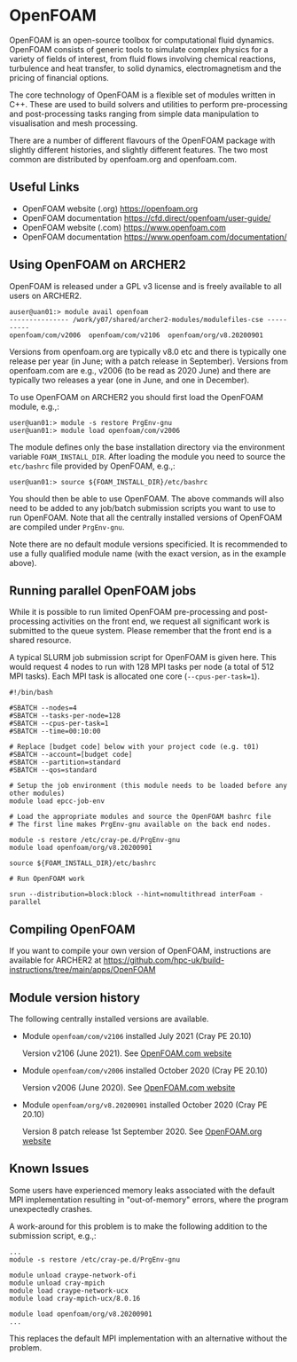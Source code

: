 # OpenFOAM

OpenFOAM is an open-source toolbox for computational fluid dynamics.
OpenFOAM consists of generic tools to simulate complex physics for a
variety of fields of interest, from fluid flows involving chemical
reactions, turbulence and heat transfer, to solid dynamics,
electromagnetism and the pricing of financial options.

The core technology of OpenFOAM is a flexible set of modules written in
C++. These are used to build solvers and utilities to perform
pre-processing and post-processing tasks ranging from simple data
manipulation to visualisation and mesh processing.

There are a number of different flavours of the OpenFOAM package with
slightly different histories, and slightly different features. The two
most common are distributed by openfoam.org and openfoam.com.

## Useful Links

  - OpenFOAM website (.org) <https://openfoam.org>
  - OpenFOAM documentation <https://cfd.direct/openfoam/user-guide/>
  - OpenFOAM website (.com) <https://www.openfoam.com>
  - OpenFOAM documentation <https://www.openfoam.com/documentation/>

## Using OpenFOAM on ARCHER2

OpenFOAM is released under a GPL v3 license and is freely available to
all users on ARCHER2.

``` 
auser@uan01:> module avail openfoam
--------------- /work/y07/shared/archer2-modules/modulefiles-cse ----------
openfoam/com/v2006  openfoam/com/v2106  openfoam/org/v8.20200901
```

Versions from openfoam.org are typically v8.0 etc and there is typically
one release per year (in June; with a patch release in September).
Versions from openfoam.com are e.g., v2006 (to be read as 2020 June) and
there are typically two releases a year (one in June, and one in
December).

To use OpenFOAM on ARCHER2 you should first load the OpenFOAM module,
e.g.,:

    user@uan01:> module -s restore PrgEnv-gnu
    user@uan01:> module load openfoam/com/v2006

The module defines only the base installation directory via the
environment variable `FOAM_INSTALL_DIR`. After loading the module you
need to source the `etc/bashrc` file provided by OpenFOAM, e.g.,:

    user@uan01:> source ${FOAM_INSTALL_DIR}/etc/bashrc

You should then be able to use OpenFOAM. The above commands will also
need to be added to any job/batch submission scripts you want to use to
run OpenFOAM. Note that all the centrally installed versions of OpenFOAM
are compiled under `PrgEnv-gnu`.

Note there are no default module versions specificied. It is recommended to
use a fully qualified module name (with the exact version, as in the
example above).

## Running parallel OpenFOAM jobs

While it is possible to run limited OpenFOAM pre-processing and
post-processing activities on the front end, we request all significant
work is submitted to the queue system. Please remember that the front
end is a shared resource.

A typical SLURM job submission script for OpenFOAM is given here. This
would request 4 nodes to run with 128 MPI tasks per node (a total of 512
MPI tasks). Each MPI task is allocated one core (`--cpus-per-task=1`).

```
#!/bin/bash

#SBATCH --nodes=4
#SBATCH --tasks-per-node=128
#SBATCH --cpus-per-task=1
#SBATCH --time=00:10:00

# Replace [budget code] below with your project code (e.g. t01)
#SBATCH --account=[budget code] 
#SBATCH --partition=standard
#SBATCH --qos=standard

# Setup the job environment (this module needs to be loaded before any other modules)
module load epcc-job-env

# Load the appropriate modules and source the OpenFOAM bashrc file
# The first line makes PrgEnv-gnu available on the back end nodes.

module -s restore /etc/cray-pe.d/PrgEnv-gnu
module load openfoam/org/v8.20200901

source ${FOAM_INSTALL_DIR}/etc/bashrc

# Run OpenFOAM work

srun --distribution=block:block --hint=nomultithread interFoam -parallel
```

## Compiling OpenFOAM

If you want to compile your own version of OpenFOAM, instructions are
available for ARCHER2 at
<https://github.com/hpc-uk/build-instructions/tree/main/apps/OpenFOAM>

## Module version history

The following centrally installed versions are available.

* Module `openfoam/com/v2106` installed July 2021 (Cray PE 20.10)

    Version v2106 (June 2021).
    See [OpenFOAM.com website](https://www.openfoam.com/news/main-news/openfoam-v2106)

* Module `openfoam/com/v2006` installed October 2020 (Cray PE 20.10)

    Version v2006 (June 2020).
    See [OpenFOAM.com website](https://www.openfoam.com/releases/openfoam-v2006/)

* Module `openfoam/org/v8.20200901` installed October 2020 (Cray PE 20.10)

    Version 8 patch release 1st September 2020.
    See [OpenFOAM.org website](https://openfoam.org/news/v8-patch/)


## Known Issues

Some users have experienced memory leaks associated with the default
MPI implementation resulting in "out-of-memory" errors, where the
program unexpectedly crashes.

A work-around for this problem is to make the following addition to
the submission script, e.g.,:
```
...
module -s restore /etc/cray-pe.d/PrgEnv-gnu

module unload craype-network-ofi 
module unload cray-mpich 
module load craype-network-ucx 
module load cray-mpich-ucx/8.0.16 

module load openfoam/org/v8.20200901
...
```
This replaces the default MPI implementation with an alternative without
the problem.
